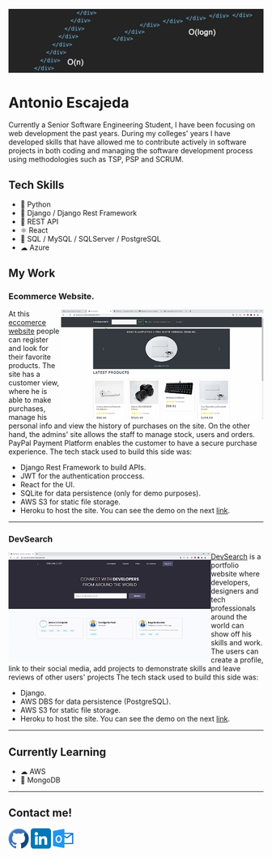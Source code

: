 ![Software Developer](https://github.com/AEscajeda/AEscajeda/blob/main/header%20linkedin.jfif?raw=true)

# Antonio Escajeda
Currently a Senior Software Engineering Student, I have been focusing on web development the past years. During my colleges' years I have developed skills that have allowed me to contribute actively in software projects in both coding and managing the software development process using methodologies such as TSP, PSP and SCRUM.

## Tech Skills
* 🐍 Python
* 🐍 Django / Django Rest Framework
* 🚐 REST API
* ⚛ React
* 💽 SQL / MySQL / SQLServer / PostgreSQL
* ☁ Azure

## My Work

### Ecommerce Website.
<img src='https://raw.githubusercontent.com/AEscajeda/AEscajeda/main/e-commerce%20-%20Google%20Chrome%202022-01-11%2013-17-43%20(1).gif' align="right" width='400'>

At this [eccomerce website](https://eccomerce-demo.herokuapp.com/#/) people can register and look for their favorite products. The site has a customer view, where he is able to make purchases, manage his personal info and view the history of purchases on the site. On the other hand, the admins' site allows the staff to manage stock, users and orders.
PayPal Payment Platform enables the customer to have a secure purchase experience.
The tech stack used to build this side was:
- Django Rest Framework to build APIs.
- JWT for the authentication proccess.
- React for the UI.
- SQLite for data persistence (only for demo purposes).
- AWS S3 for static file storage.
- Heroku to host the site.
You can see the demo on the next [link](https://eccomerce-demo.herokuapp.com/#/).
---

### DevSearch
<img src='https://raw.githubusercontent.com/AEscajeda/AEscajeda/main/DevSearch%20-%20Connect%20with%20Developers!%20-%20Google%20Chrome%202022-01-11%2017-37-39.gif' align="left" width='400'>

[DevSearch](https://devsearch-demo.herokuapp.com/) is a portfolio website where developers, designers and tech professionals around the world can show off his skills and work. The users can create a profile, link to their social media, add projects to demonstrate skills and leave reviews of other users' projects
The tech stack used to build this side was:
- Django.
- AWS DBS for data persistence (PostgreSQL).
- AWS S3 for static file storage.
- Heroku to host the site.
You can see the demo on the next [link](https://devsearch-demo.herokuapp.com/).

---

## Currently Learning
- ☁ AWS 
- 💾 MongoDB

---
## Contact me!
[<img src='https://raw.githubusercontent.com/AEscajeda/AEscajeda/main/github.png' alt='github' height='40'>](https://github.com/AEscajeda)              [<img src='https://raw.githubusercontent.com/AEscajeda/AEscajeda/main/linkedin.png' alt='linkedin' height='40'>](https://www.linkedin.com/in/antonioescajeda/)              <a href="mailto:antonio.escajeda1@outlook.com"><img src='https://raw.githubusercontent.com/AEscajeda/AEscajeda/main/outlook.png' alt='linkedin' height='40'><a/>  
